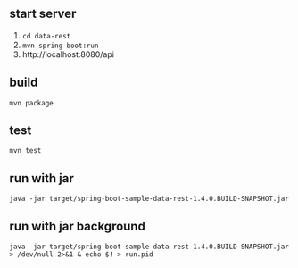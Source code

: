 start server
------------

1.	`cd data-rest`
2.	`mvn spring-boot:run`
3.	http://localhost:8080/api

build
-----

`mvn package`

test
----

`mvn test`

run with jar
------------

`java -jar target/spring-boot-sample-data-rest-1.4.0.BUILD-SNAPSHOT.jar`

run with jar background
-----------------------

`java -jar target/spring-boot-sample-data-rest-1.4.0.BUILD-SNAPSHOT.jar > /dev/null 2>&1 & echo $! > run.pid`
